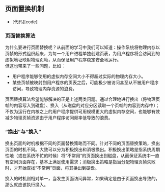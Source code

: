 ## 页面置换机制

- [代码][code]

### 页面替换算法

为什么要进行页面替换呢？从前面的学习中我们可以知道：操作系统将物理内存以页帧的形式组织起来，为每一个用户进程单独创建页表，为用户程序将会访问到的虚拟地址映射物理页帧，从而保证用户程序稳定安全地运行。  
但这也带来了一些问题，比如：  
* 用户程序能够使用的虚拟内存空间大小不得超过实际的物理内存大小。
* 某些页帧被映射到用户程序的页表之后，可能极少被访问甚至从不被用户程序访问，导致物理内存资源的浪费。  

页面替换算法希望能够解决的正是上述两类问题。通过合理地进行换出（将物理页帧的内容写入到磁盘）、换入（从磁盘的对应分区读取一个页帧的内容到内存中）；不仅为运行在内核之上的用户程序提供可用规模更大的虚拟内存空间，也能够有效减少物理页帧资源由于用户程序访问频率低导致的浪费。

### “换出”与“换入”

换出页面的时机根据不同的页面替换策略而不同。针对不同的页面替换策略，换出页面的时机不同。大致可以分为积极换出和消极换出。积极换出策略是指系统周期性地（或在系统不忙的时候）将“不常用”的页面换出到磁盘，从而保证系统中一直有空闲页面存在，基本上满足使用需求；消极换出策略是指当分配物理页帧失败时，才开始查找“不常用”页面，将其换出到硬盘。

换入的时机则相对单一，当发生页面访问异常，如果确定是由于页面换出导致的，那么就应该执行换入。